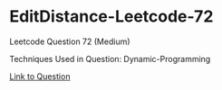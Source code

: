 # EditDistance-Leetcode-72

Leetcode Question 72 (Medium)

Techniques Used in Question:
Dynamic-Programming

[Link to Question](https://leetcode.com/problems/edit-distance/)
